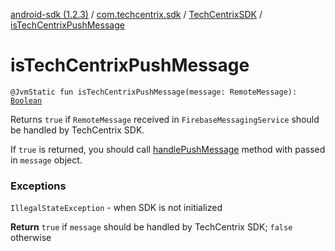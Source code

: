 [android-sdk (1.2.3)](../../index.md) / [com.techcentrix.sdk](../index.md) / [TechCentrixSDK](index.md) / [isTechCentrixPushMessage](./is-tech-centrix-push-message.md)

# isTechCentrixPushMessage

`@JvmStatic fun isTechCentrixPushMessage(message: RemoteMessage): `[`Boolean`](https://kotlinlang.org/api/latest/jvm/stdlib/kotlin/-boolean/index.html)

Returns `true` if `RemoteMessage` received in `FirebaseMessagingService` should be handled by TechCentrix SDK.

If `true` is returned, you should call [handlePushMessage](handle-push-message.md) method with passed in `message` object.

### Exceptions

`IllegalStateException` - when SDK is not initialized

**Return**
`true` if `message` should be handled by TechCentrix SDK; `false` otherwise

